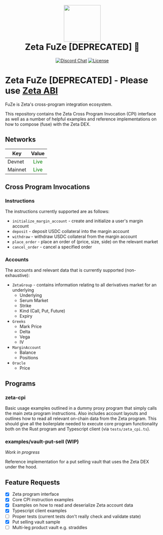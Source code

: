 <div align="center">
  <img height="120px" src="./logo.png" />

  <h1 style="margin-top: 0px">Zeta FuZe [DEPRECATED] 🧬</h1>

  <p>
    <a href="https://discord.gg/dD7YREfBkR"
      ><img
        alt="Discord Chat"
        src="https://img.shields.io/discord/841556000632078378?color=blueviolet"
    /></a>
    <a href="https://opensource.org/licenses/Apache-2.0"
      ><img
        alt="License"
        src="https://img.shields.io/github/license/project-serum/anchor?color=blueviolet"
    /></a>
  </p>
</div>

# Zeta FuZe [DEPRECATED] - Please use [Zeta ABI](https://github.com/zetamarkets/zeta-abi)

FuZe is Zeta's cross-program integration ecosystem.

This repository contains the Zeta Cross Program Invocation (CPI) interface as well as a number of helpful examples and reference implementations on how to compose (fuse) with the Zeta DEX.

## Networks

| Key     |                     Value                      |
| ------- | :--------------------------------------------: |
| Devnet  |     <span style="color:green">Live</span>      |
| Mainnet | <span style="color:green">Live</span> |

## Cross Program Invocations

### Instructions

The instructions currently supported are as follows:

- `initialize_margin_account` - create and initialize a user's margin account
- `deposit` - deposit USDC collateral into the margin account
- `withdraw` - withdraw USDC collateral from the margin account
- `place_order` - place an order of (price, size, side) on the relevant market
- `cancel_order` - cancel a specified order

### Accounts

The accounts and relevant data that is currently supported (non-exhaustive):

- `ZetaGroup` - contains information relating to all derivatives market for an underlying
  - Underlying
  - Serum Market
  - Strike
  - Kind (Call, Put, Future)
  - Expiry
- `Greeks`
  - Mark Price
  - Delta
  - Vega
  - IV
- `MarginAccount`
  - Balance
  - Positions
- `Oracle`
  - Price

## Programs

### zeta-cpi

Basic usage examples outlined in a dummy proxy program that simply calls the main zeta program instructions. Also includes account layouts and outlines how to read all relevant on-chain data from the Zeta program.
This should give all the boilerplate needed to execute core program functionality both on the Rust program and Typescript client (via `tests/zeta_cpi.ts`).

### examples/vault-put-sell (WIP)

_Work in progress_

Reference implementation for a put selling vault that uses the Zeta DEX under the hood.

## Feature Requests

- [x] Zeta program interface
- [x] Core CPI instruction examples
- [x] Examples on how to read and deserialize Zeta account data
- [x] Typescript client examples
- [ ] Proper tests (current tests don't really check and validate state)
- [x] Put selling vault sample
- [ ] Multi-leg product vault e.g. straddles
